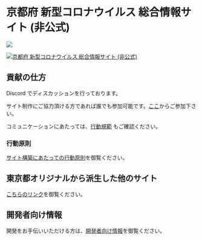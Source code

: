 <!-- PLEASE SAVE OUR HOMETOWN OF KYOTO -->

# 京都府 新型コロナウイルス 総合情報サイト (非公式)

![](https://github.com/stop-covid19-kyoto/covid19-kyoto/workflows/production%20deploy/badge.svg)

[![京都府 新型コロナウイルス 総合情報サイト (非公式)](https://raw.githubusercontent.com/stop-covid19-kyoto/covid19-kyoto/development/static/ogp.jpg)](#)

<!--
### 日本語 | [English](./docs/en/README.md) | [Español](./docs/es/README.md) | [한국어](./docs/ko/README.md) | [繁體中文](./docs/zh_TW/README.md) | [简体中文](./docs/zh_CN/README.md) | [Tiếng Việt](./docs/vi/README.md) | [ภาษาไทย](./docs/th/README.md) | [Français](./docs/fr/README.md)
-->

## 貢献の仕方

Discord でディスカッションを行っております。

サイト制作にご協力頂ける方であれば誰でも参加可能です。[ここ](https://discordapp.com/invite/afMbXc6)からご参加下さい。

コミュニケーションにあたっては、[行動規範](./CODE_OF_CONDUCT.md) もご確認ください。

### 行動原則

[サイト構築にあたっての行動原則](./CODE_OF_CONDUCT.md)を御覧ください。

## 東京都オリジナルから派生した他のサイト
[こちらのリンク](https://github.com/tokyo-metropolitan-gov/covid19/blob/development/FORKED_SITES.md)を御覧ください。

## 開発者向け情報

開発をお手伝いいただける方は、[開発者向け情報](./FOR_DEVELOPERS.md)を御覧ください。
